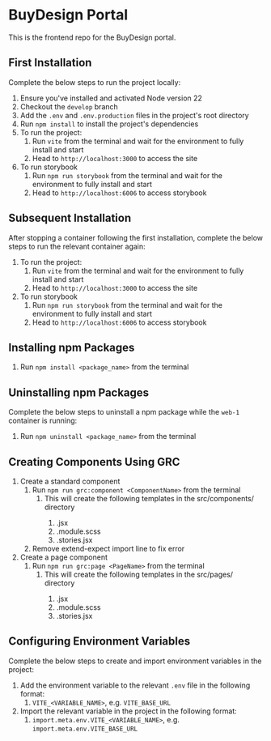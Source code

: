 # BuyDesign Portal

This is the frontend repo for the BuyDesign portal.

## First Installation

Complete the below steps to run the project locally:

1. Ensure you've installed and activated Node version 22
2. Checkout the `develop` branch
3. Add the `.env` and `.env.production` files in the project's root directory
4. Run `npm install` to install the project's dependencies
5. To run the project:
   1. Run `vite` from the terminal and wait for the environment to fully install and start
   2. Head to `http://localhost:3000` to access the site
6. To run storybook
    1. Run `npm run storybook` from the terminal and wait for the environment to fully install and start
    2. Head to `http://localhost:6006` to access storybook

## Subsequent Installation

After stopping a container following the first installation, complete the below steps to run the relevant container again:

1. To run the project:
    1. Run `vite` from the terminal and wait for the environment to fully install and start
    2. Head to `http://localhost:3000` to access the site
2. To run storybook
    1. Run `npm run storybook` from the terminal and wait for the environment to fully install and start
    2. Head to `http://localhost:6006` to access storybook
## Installing npm Packages

1. Run `npm install <package_name>` from the terminal

## Uninstalling npm Packages

Complete the below steps to uninstall a npm package while the `web-1` container is running:

1. Run `npm uninstall <package_name>` from the terminal

## Creating Components Using GRC

1. Create a standard component
    1. Run `npm run grc:component <ComponentName>` from the terminal
        1. This will create the following templates in the src/components/<ComponentName> directory
            1. <ComponentName>.jsx
            2. <ComponentName>.module.scss
            3. <ComponentName>.stories.jsx
    2. Remove extend-expect import line to fix error
2. Create a page component
    1. Run `npm run grc:page <PageName>` from the terminal
        1. This will create the following templates in the src/pages/<PageName> directory
            1. <PageName>.jsx
            2. <PageName>.module.scss
            3. <PageName>.stories.jsx

## Configuring Environment Variables

Complete the below steps to create and import environment variables in the project:

1. Add the environment variable to the relevant `.env` file in the following format:
    1. `VITE_<VARIABLE_NAME>`, e.g. `VITE_BASE_URL`
2. Import the relevant variable in the project in the following format:
    1. `import.meta.env.VITE_<VARIABLE_NAME>`, e.g. `import.meta.env.VITE_BASE_URL`
